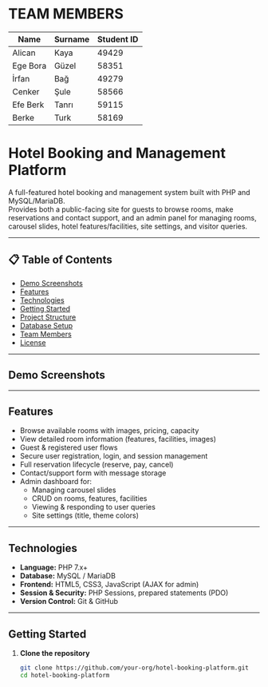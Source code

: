 # TEAM MEMBERS

| Name     | Surname | Student ID |
| -------- | ------- | ---------- |
| Alican   | Kaya    | 49429      |
| Ege Bora | Güzel   | 58351      |
| İrfan    | Bağ     | 49279      |
| Cenker   | Şule    | 58566      |
| Efe Berk | Tanrı   | 59115      |
| Berke    | Turk    | 58169      |

# Hotel Booking and Management Platform

A full-featured hotel booking and management system built with PHP and MySQL/MariaDB.  
Provides both a public-facing site for guests to browse rooms, make reservations and contact support, and an admin panel for managing rooms, carousel slides, hotel features/facilities, site settings, and visitor queries.

---

## 📋 Table of Contents

- [Demo Screenshots](#demo-screenshots)  
- [Features](#features)  
- [Technologies](#technologies)  
- [Getting Started](#getting-started)  
- [Project Structure](#project-structure)  
- [Database Setup](#database-setup)  
- [Team Members](#team-members)  
- [License](#license)  

---

## Demo Screenshots

---

## Features

- Browse available rooms with images, pricing, capacity  
- View detailed room information (features, facilities, images)  
- Guest & registered user flows  
- Secure user registration, login, and session management  
- Full reservation lifecycle (reserve, pay, cancel)  
- Contact/support form with message storage  
- Admin dashboard for:
  - Managing carousel slides  
  - CRUD on rooms, features, facilities  
  - Viewing & responding to user queries  
  - Site settings (title, theme colors)  

---

## Technologies

- **Language:** PHP 7.x+  
- **Database:** MySQL / MariaDB  
- **Frontend:** HTML5, CSS3, JavaScript (AJAX for admin)  
- **Session & Security:** PHP Sessions, prepared statements (PDO)  
- **Version Control:** Git & GitHub  

---

## Getting Started

1. **Clone the repository**  
   ```bash
   git clone https://github.com/your-org/hotel-booking-platform.git
   cd hotel-booking-platform
